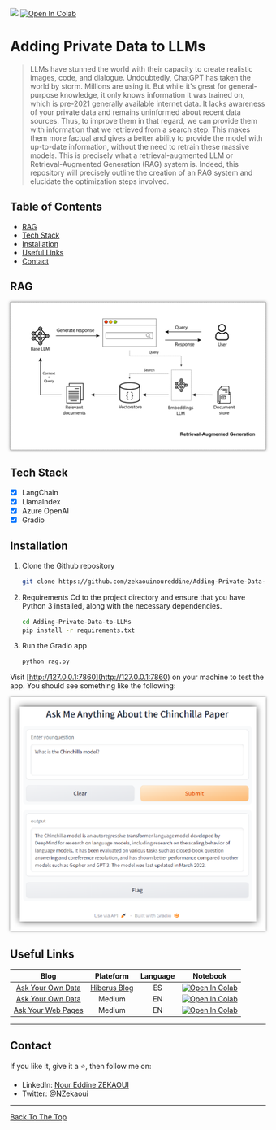![](https://img.shields.io/badge/Python-3.11-brightgreen.svg)
[![Open In Colab](https://colab.research.google.com/assets/colab-badge.svg)](./notebooks/Ask_Your_Own_Data_LlamaIndex_LangChain_en.ipynb)


# Adding Private Data to LLMs
> LLMs have stunned the world with their capacity to create realistic images, code, and dialogue. Undoubtedly, ChatGPT has taken the world by storm. Millions are using it. But while it's great for general-purpose knowledge, it only knows information it was trained on, which is pre-2021 generally available internet data. It lacks awareness of your private data and remains uninformed about recent data sources. Thus, to improve them in that regard, we can provide them with information that we retrieved from a search step. This makes them more factual and gives a better ability to provide the model with up-to-date information, without the need to retrain these massive models. This is precisely what a retrieval-augmented LLM or Retrieval-Augmented Generation (RAG) system is. Indeed, this repository will precisely outline the creation of an RAG system and elucidate the optimization steps involved.

## Table of Contents
- [RAG](#rag)
- [Tech Stack](#tech-stack)
- [Installation](#installation)
- [Useful Links](#useful-links)
- [Contact](#Contact)

## RAG
<p align="center">
    <img src="./assets/RAG.jpg" style="box-shadow: 0px 0px 5px rgba(0, 0, 0, 0.5);" />
</p>

## Tech Stack
* [x] LangChain
* [x] LlamaIndex
* [x] Azure OpenAI
* [x] Gradio

## Installation
1. Clone the Github repository

    ```bash
    git clone https://github.com/zekaouinoureddine/Adding-Private-Data-to-LLMs.git
    ```

2. Requirements
Cd to the project directory and ensure that you have Python 3 installed, along with the necessary dependencies.

    ```bash
    cd Adding-Private-Data-to-LLMs
    pip install -r requirements.txt
    ```


3. Run the Gradio app

    ```bash
    python rag.py
    ```

Visit [http://127.0.0.1:7860](http://127.0.0.1:7860) on your machine to test the app. You should see something like the following:

<p align="center">
  <a href="http://127.0.0.1:7860">
    <img src="./assets/GradioDemo.png" style="box-shadow: 0px 0px 5px rgba(0, 0, 0, 0.5);" />
  </a>
</p>

## Useful Links

| Blog                                                                              | Plateform                                                        | Language | Notebook                                                                                                                              |
|:---------------------------------------------------------------------------------:|:----------------------------------------------------------------:|:--------:|:-------------------------------------------------------------------------------------------------------------------------------------:|
|   [Ask Your Own Data](https://www.hiberus.com/crecemos-contigo/ask-your-own-data-generando-respuestas-sobre-datos-privados-en-entornos-seguros/)  |  [Hiberus Blog](https://www.hiberus.com/crecemos-contigo/)      | ES       |  [![Open In Colab](https://colab.research.google.com/assets/colab-badge.svg)](./notebooks/Ask_Your_Own_Data_LlamaIndex_LangChain_es.ipynb)       |
|   [Ask Your Own Data](https://medium.com/@zekaouinoureddine/bring-your-own-data-to-llms-using-langchain-llamaindex-3ddbac8cc9eb)          |        Medium                                                    | EN       |  [![Open In Colab](https://colab.research.google.com/assets/colab-badge.svg)](./notebooks/Ask_Your_Own_Data_LlamaIndex_LangChain_en.ipynb)       |
|   [Ask Your Web Pages](https://medium.com/@zekaouinoureddine/ask-your-web-pages-using-mistral-7b-langchain-f976e1e151ca)          |        Medium                                                    | EN       |  [![Open In Colab](https://colab.research.google.com/assets/colab-badge.svg)](./notebooks/Ask_Your_Web_Pages_En.ipynb)       |

---
## Contact

If you like it, give it a ⭐, then follow me on:
- LinkedIn: [Nour Eddine ZEKAOUI](https://www.linkedin.com/in/nour-eddine-zekaoui-ba43b1177/)
- Twitter: [@NZekaoui](https://twitter.com/NZekaoui)

---
 
[Back To The Top](#adding-private-data-to-llms)
